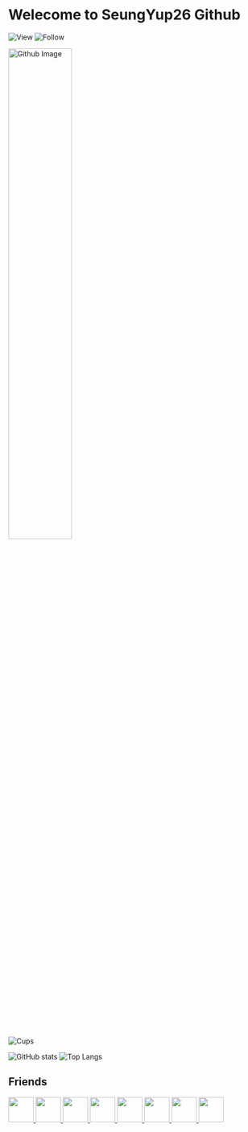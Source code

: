 # Welecome to SeungYup26 Github

![View](https://hits.seeyoufarm.com/api/count/incr/badge.svg?url=https%3A%2F%2Fgithub.com%2Fseungyup26&count_bg=%23FF0000&title_bg=%23555555&icon=&icon_color=%23E7E7E7&title=View&edge_flat=true)
![Follow](https://img.shields.io/github/followers/SeungYup26?style=social)

<img width="50%" alt="Github Image" src="https://raw.githubusercontent.com/onimur/.github/master/.resources/git-header.svg" />

![Cups](https://github-profile-trophy.vercel.app/?username=seungyup26&no-frame=true&no-bg=true&column=10&theme=onestar) <br>

![GitHub stats](https://github-readme-stats.vercel.app/api?username=seungyup26&show_icons=true&hide_border=true&custom_title=SeungYup&bg_color=ffffff00&theme=tokyonight)
![Top Langs](https://github-readme-stats.vercel.app/api/top-langs/?username=seungyup26&hide_border=true&custom_title=Languages&bg_color=ffffff00&theme=tokyonight) <br>

## Friends
<table>
  <a href="https://github.com/Claude-Agnes17"><img src="https://avatars.githubusercontent.com/u/82876235?v=4" width="50px">
  <a href="https://github.com/yblee0816"><img src="https://avatars.githubusercontent.com/u/64089784?v=4" width="50px">
  <a href="https://github.com/jokk6703"><img src="https://avatars.githubusercontent.com/u/38997874?v=4" width="50px">
  <a href="https://github.com/Yellowstrawberrys"><img src="https://avatars.githubusercontent.com/u/77413533?v=4" width="50px">
  <a href="https://github.com/KiRist-code"><img src="https://avatars.githubusercontent.com/u/37296174?v=4" width="50px">
  <a href="https://github.com/dltlgn071105"><img src="https://avatars.githubusercontent.com/u/79982147?v=4" width="50px">
  <a href="https://github.com/lc-shop"><img src="https://avatars.githubusercontent.com/u/77761625?v=4" width="50px">
  <a href="https://github.com/Gwangdae1"><img src="https://avatars.githubusercontent.com/u/84483429?v=4" width="50px">
</table>
